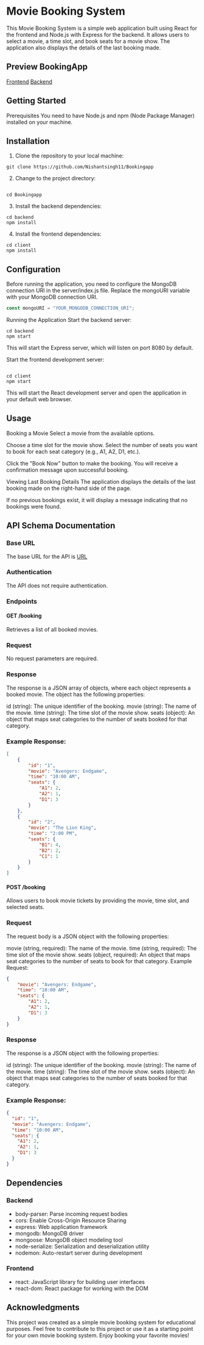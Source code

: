 # Movie Booking System
This Movie Booking System is a simple web application built using React for the frontend and Node.js with Express for the backend. It allows users to select a movie, a time slot, and book seats for a movie show. The application also displays the details of the last booking made.

## Preview BookingApp 
 [Frontend](https://6505401f90e9f36343c200fe--relaxed-biscochitos-28660f.netlify.app/)
 [Backend](https://bokking-app.onrender.com)

## Getting Started
Prerequisites
You need to have Node.js and npm (Node Package Manager) installed on your machine.

## Installation
1. Clone the repository to your local machine:

```shell
git clone https://github.com/Nishantsingh11/Bookingapp
```
2. Change to the project directory:

```shell

cd Bookingapp
```
3. Install the backend dependencies:

```shell
cd backend
npm install
```
4. Install the frontend dependencies:

```shell
cd client
npm install
```
## Configuration
Before running the application, you need to configure the MongoDB connection URI in the server/index.js file. Replace the mongoURI variable with your MongoDB connection URI.

```javascript
const mongoURI = "YOUR_MONGODB_CONNECTION_URI";
```
Running the Application
Start the backend server:

```shell
cd backend
npm start
```
This will start the Express server, which will listen on port 8080 by default.

Start the frontend development server:
```shell

cd client
npm start
```
This will start the React development server and open the application in your default web browser.

## Usage
Booking a Movie
Select a movie from the available options.

Choose a time slot for the movie show. Select the number of seats you want to book for each seat category (e.g., A1, A2, D1, etc.).

Click the "Book Now" button to make the booking. You will receive a confirmation message upon successful booking.

Viewing Last Booking Details
The application displays the details of the last booking made on the right-hand side of the page.

If no previous bookings exist, it will display a message indicating that no bookings were found.

## API Schema Documentation
### Base URL
The base URL for the API is [URL](https://6505401f90e9f36343c200fe--relaxed-biscochitos-28660f.netlify.app/)

### Authentication
The API does not require authentication.

### Endpoints
#### GET /booking
Retrieves a list of all booked movies.

### Request
No request parameters are required.

### Response
The response is a JSON array of objects, where each object represents a booked movie. The object has the following properties:

id (string): The unique identifier of the booking.
movie (string): The name of the movie.
time (string): The time slot of the movie show.
seats (object): An object that maps seat categories to the number of seats booked for that category.
### Example Response:

```json
[
    {
        "id": "1",
        "movie": "Avengers: Endgame",
        "time": "10:00 AM",
        "seats": {
            "A1": 2,
            "A2": 1,
            "D1": 3
        }
    },
    {
        "id": "2",
        "movie": "The Lion King",
        "time": "2:00 PM",
        "seats": {
            "B1": 4,
            "B2": 2,
            "C1": 1
        }
    }
]
```

#### POST /booking
Allows users to book movie tickets by providing the movie, time slot, and selected seats.

### Request
The request body is a JSON object with the following properties:

movie (string, required): The name of the movie.
time (string, required): The time slot of the movie show.
seats (object, required): An object that maps seat categories to the number of seats to book for that category.
Example Request:

```json
{
    "movie": "Avengers: Endgame",
    "time": "10:00 AM",
    "seats": {
        "A1": 2,
        "A2": 1,
        "D1": 3
    }
}
```

### Response
The response is a JSON object with the following properties:

id (string): The unique identifier of the booking.
movie (string): The name of the movie.
time (string): The time slot of the movie show.
seats (object): An object that maps seat categories to the number of seats booked for that category.
### Example Response:

```json
{
  "id": "1",
  "movie": "Avengers: Endgame",
  "time": "10:00 AM",
  "seats": {
    "A1": 2,
    "A2": 1,
    "D1": 3
  }
}
```
## Dependencies
### Backend
- body-parser: Parse incoming request bodies
- cors: Enable Cross-Origin Resource Sharing
- express: Web application framework
- mongodb: MongoDB driver
- mongoose: MongoDB object modeling tool
- node-serialize: Serialization and deserialization utility
- nodemon: Auto-restart server during development
### Frontend
- react: JavaScript library for building user interfaces
- react-dom: React package for working with the DOM

## Acknowledgments
This project was created as a simple movie booking system for educational purposes. Feel free to contribute to this project or use it as a starting point for your own movie booking system. Enjoy booking your favorite movies!
